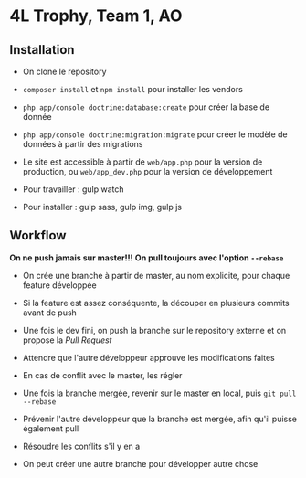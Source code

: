 4L Trophy, Team 1, AO
=====================

## Installation
 
* On clone le repository
* `composer install` et `npm install` pour installer les vendors
* `php app/console doctrine:database:create` pour créer la base de donnée
* `php app/console doctrine:migration:migrate` pour créer le modèle de données à partir des migrations
* Le site est accessible à partir de `web/app.php` pour la version de production, ou `web/app_dev.php` pour la version de développement

* Pour travailler : gulp watch
* Pour installer : gulp sass, gulp img, gulp js

## Workflow
**On ne push jamais sur master!!!**
**On pull toujours avec l'option `--rebase`**

* On crée une branche à partir de master, au nom explicite, pour chaque feature développée
* Si la feature est assez conséquente, la découper en plusieurs commits avant de push
* Une fois le dev fini, on push la branche sur le repository externe et on propose la *Pull Request*
* Attendre que l'autre développeur approuve les modifications faites
* En cas de conflit avec le master, les régler

* Une fois la branche mergée, revenir sur le master en local, puis `git pull --rebase`
* Prévenir l'autre développeur que la branche est mergée, afin qu'il puisse également pull
* Résoudre les conflits s'il y en a
* On peut créer une autre branche pour développer autre chose

